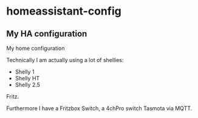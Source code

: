 # homeassistant-config
## My HA configuration
My home configuration 

Technically I am actually using a lot of shellies:
- Shelly 1
- Shelly HT
- Shelly 2.5

Fritz.

Furthermore I have a Fritzbox Switch, a 4chPro switch Tasmota via MQTT.


